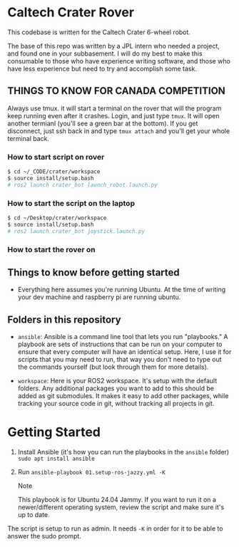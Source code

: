 # Caltech Crater Rover

This codebase is written for the Caltech Crater 6-wheel robot.

The base of this repo was written by a JPL intern who needed a project, and found one in your subbasement. I will do my best to make this consumable to those who have experience writing software, and those who have less experience but need to try and accomplish some task.

## THINGS TO KNOW FOR CANADA COMPETITION

Always use tmux. it will start a terminal on the rover that will the program keep running even after it crashes. Login, and just type `tmux`. It will open another termianl (you'll see  a green bar at the bottom). If you get disconnect, just ssh back in and type `tmux attach` and you'll get your whole terminal back.

### How to start script on rover
```bash
$ cd ~/_CODE/crater/workspace
$ source install/setup.bash
# ros2 launch crater_bot launch_robot.launch.py
```

### How to start the script on the laptop
```bash
$ cd ~/Desktop/crater/workspace
$ source install/setup.bash
# ros2 launch crater_bot joystick.launch.py
```



### How to start the rover on 

## Things to know before getting started
- Everything here assumes you're running Ubuntu. At the time of writing your dev machine and raspberry pi are running ubuntu.

## Folders in this repository
- `ansible`: Ansible is a command line tool that lets you run "playbooks." A playbook are sets of instructions that can be run on your computer to ensure that every computer will have an identical setup. Here, I use it for scripts that you may need to run, that way you don't need to type out the commands yourself (but look through them for more details).

- `workspace`: Here is your ROS2 workspace. It's setup with the default folders. Any additional packages you want to add to this should be added as git submodules. It makes it easy to add other packages, while tracking your source code in git, without tracking all projects in git.

# Getting Started
1. Install Ansible (it's how you can run the playbooks in the `ansible` folder)
    `sudo apt install ansible`

2. Run `ansible-playbook 01.setup-ros-jazzy.yml -K`

    > [!NOTE]
    > This playbook is for Ubuntu 24.04 Jammy. If you want to run it on a newer/different operating system, review the script and make sure it's up to date.

The script is setup to run as admin. It needs `-K` in order for it to be able to answer the sudo prompt.

